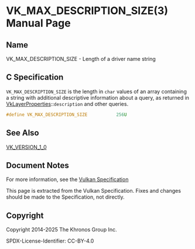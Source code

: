 # VK\_MAX\_DESCRIPTION\_SIZE(3) Manual Page

## Name

VK\_MAX\_DESCRIPTION\_SIZE - Length of a driver name string



## [](#_c_specification)C Specification

`VK_MAX_DESCRIPTION_SIZE` is the length in `char` values of an array containing a string with additional descriptive information about a query, as returned in [VkLayerProperties](https://registry.khronos.org/vulkan/specs/latest/man/html/VkLayerProperties.html)::`description` and other queries.

```c++
#define VK_MAX_DESCRIPTION_SIZE           256U
```

## [](#_see_also)See Also

[VK\_VERSION\_1\_0](https://registry.khronos.org/vulkan/specs/latest/man/html/VK_VERSION_1_0.html)

## [](#_document_notes)Document Notes

For more information, see the [Vulkan Specification](https://registry.khronos.org/vulkan/specs/latest/html/vkspec.html#VK_MAX_DESCRIPTION_SIZE)

This page is extracted from the Vulkan Specification. Fixes and changes should be made to the Specification, not directly.

## [](#_copyright)Copyright

Copyright 2014-2025 The Khronos Group Inc.

SPDX-License-Identifier: CC-BY-4.0